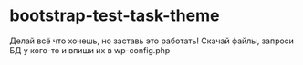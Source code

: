 # bootstrap-test-task-theme
 
Делай всё что хочешь, но заставь это работать!
Скачай файлы, запроси БД у кого-то и впиши их в wp-config.php